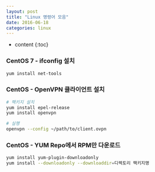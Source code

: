 ```yaml
---
layout: post
title: "Linux 명령어 모음"
date: 2016-06-18
categories: linux
---
```


* content
{:toc}

### CentOS 7 - ifconfig 설치

```bash
yum install net-tools
```

### CentOS - OpenVPN 클라이언트 설치

```bash
# 팩키지 설치
yum install epel-release
yum install openvpn

# 실행
openvpn --config ~/path/to/client.ovpn
```

### CentOS - YUM Repo에서 RPM만 다운로드

```bash
yum install yum-plugin-downloadonly
yum install --downloadonly --downloaddir=디렉토리 팩키지명
```